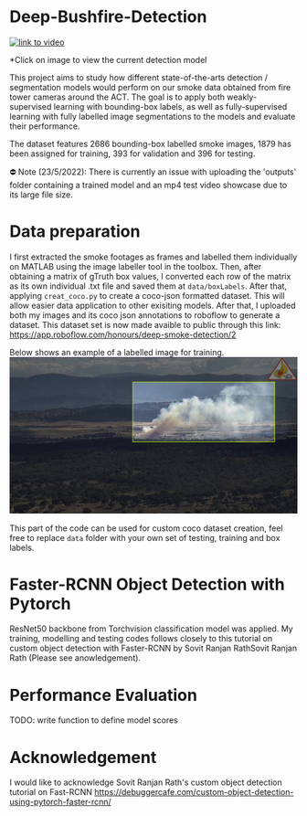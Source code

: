 # Deep-Bushfire-Detection
  [![link to video](https://img.youtube.com/vi/TxacQpGA7D0/0.jpg)](https://youtu.be/TxacQpGA7D0)

*Click on image to view the current detection model


This project aims to study how different state-of-the-arts detection / segmentation models would perform on our smoke data obtained from fire tower cameras around the ACT. The goal is to apply both weakly-supervised learning with bounding-box labels, as well as fully-supervised learning with fully labelled image segmentations to the models and evaluate their performance. 

The dataset features 2686 bounding-box labelled smoke images, 1879 has been assigned for training, 393 for validation and 396 for testing.

⛔️ Note (23/5/2022): There is currently an issue with uploading the 'outputs' folder containing a trained model and an mp4 test video showcase due to its large file size.

# Data preparation
I first extracted the smoke footages as frames and labelled them individually on MATLAB using the image labeller tool in the toolbox. Then, after obtaining a matrix of gTruth box values, I converted each row of the matrix as its own individual .txt file and saved them at `data/boxLabels`. After that, applying `creat_coco.py` to create a coco-json formatted dataset. This will allow easier data application to other exisiting models. After that, I uploaded both my images and its coco json annotations to roboflow to generate a dataset. This dataset set is now made avaible to public through this link: https://app.roboflow.com/honours/deep-smoke-detection/2 

Below shows an example of a labelled image for training.
![Alt text](example2.png)

This part of the code can be used for custom coco dataset creation, feel free to replace `data` folder with your own set of testing, training and box labels. 

# Faster-RCNN Object Detection with Pytorch
ResNet50 backbone from Torchvision classification model was applied. My training, modelling and testing codes follows closely to this tutorial on custom object detection with Faster-RCNN by Sovit Ranjan RathSovit Ranjan Rath (Please see anowledgement).

# Performance Evaluation
TODO: write function to define model scores 

# Acknowledgement
I would like to acknowledge Sovit Ranjan Rath's custom object detection tutorial on Fast-RCNN https://debuggercafe.com/custom-object-detection-using-pytorch-faster-rcnn/ 
